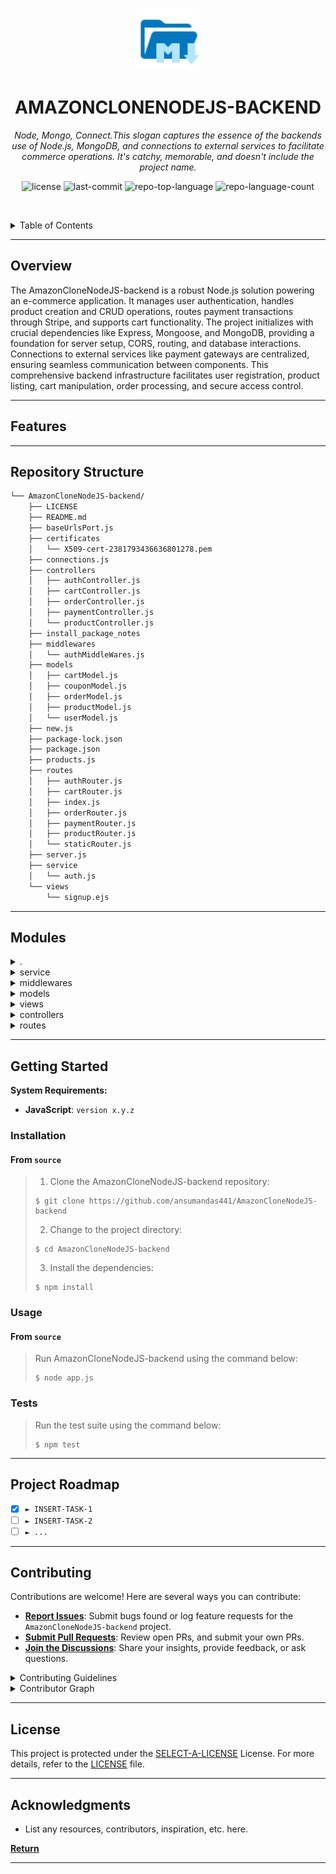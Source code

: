 <p align="center">
  <img src="https://raw.githubusercontent.com/PKief/vscode-material-icon-theme/ec559a9f6bfd399b82bb44393651661b08aaf7ba/icons/folder-markdown-open.svg" width="100" alt="project-logo">
</p>
<p align="center">
    <h1 align="center">AMAZONCLONENODEJS-BACKEND</h1>
</p>
<p align="center">
    <em>Node, Mongo, Connect.This slogan captures the essence of the backends use of Node.js, MongoDB, and connections to external services to facilitate commerce operations. It's catchy, memorable, and doesn't include the project name.</em>
</p>
<p align="center">
	<img src="https://img.shields.io/github/license/ansumandas441/AmazonCloneNodeJS-backend?style=default&logo=opensourceinitiative&logoColor=white&color=0080ff" alt="license">
	<img src="https://img.shields.io/github/last-commit/ansumandas441/AmazonCloneNodeJS-backend?style=default&logo=git&logoColor=white&color=0080ff" alt="last-commit">
	<img src="https://img.shields.io/github/languages/top/ansumandas441/AmazonCloneNodeJS-backend?style=default&color=0080ff" alt="repo-top-language">
	<img src="https://img.shields.io/github/languages/count/ansumandas441/AmazonCloneNodeJS-backend?style=default&color=0080ff" alt="repo-language-count">
<p>
<p align="center">
	<!-- default option, no dependency badges. -->
</p>

<br><!-- TABLE OF CONTENTS -->
<details>
  <summary>Table of Contents</summary><br>

- [ Overview](#-overview)
- [ Features](#-features)
- [ Repository Structure](#-repository-structure)
- [ Modules](#-modules)
- [ Getting Started](#-getting-started)
  - [ Installation](#-installation)
  - [ Usage](#-usage)
  - [ Tests](#-tests)
- [ Project Roadmap](#-project-roadmap)
- [ Contributing](#-contributing)
- [ License](#-license)
- [ Acknowledgments](#-acknowledgments)
</details>
<hr>

##  Overview

The AmazonCloneNodeJS-backend is a robust Node.js solution powering an e-commerce application. It manages user authentication, handles product creation and CRUD operations, routes payment transactions through Stripe, and supports cart functionality. The project initializes with crucial dependencies like Express, Mongoose, and MongoDB, providing a foundation for server setup, CORS, routing, and database interactions. Connections to external services like payment gateways are centralized, ensuring seamless communication between components. This comprehensive backend infrastructure facilitates user registration, product listing, cart manipulation, order processing, and secure access control.

---

##  Features



---

##  Repository Structure

```sh
└── AmazonCloneNodeJS-backend/
    ├── LICENSE
    ├── README.md
    ├── baseUrlsPort.js
    ├── certificates
    │   └── X509-cert-2381793436636801278.pem
    ├── connections.js
    ├── controllers
    │   ├── authController.js
    │   ├── cartController.js
    │   ├── orderController.js
    │   ├── paymentController.js
    │   └── productController.js
    ├── install_package_notes
    ├── middlewares
    │   └── authMiddleWares.js
    ├── models
    │   ├── cartModel.js
    │   ├── couponModel.js
    │   ├── orderModel.js
    │   ├── productModel.js
    │   └── userModel.js
    ├── new.js
    ├── package-lock.json
    ├── package.json
    ├── products.js
    ├── routes
    │   ├── authRouter.js
    │   ├── cartRouter.js
    │   ├── index.js
    │   ├── orderRouter.js
    │   ├── paymentRouter.js
    │   ├── productRouter.js
    │   └── staticRouter.js
    ├── server.js
    ├── service
    │   └── auth.js
    └── views
        └── signup.ejs
```

---

##  Modules

<details closed><summary>.</summary>

| File                                                                                                                  | Summary                                                                                                                                                                                                                                                                                                                                                                                                                                                                                                                                                                                                                                                                                                                  |
| ---                                                                                                                   | ---                                                                                                                                                                                                                                                                                                                                                                                                                                                                                                                                                                                                                                                                                                                      |
| [baseUrlsPort.js](https://github.com/ansumandas441/AmazonCloneNodeJS-backend/blob/master/baseUrlsPort.js)             | Export configurable base URL and API endpoint for adding products in this Node.JS backend project.                                                                                                                                                                                                                                                                                                                                                                                                                                                                                                                                                                                                                       |
| [package.json](https://github.com/ansumandas441/AmazonCloneNodeJS-backend/blob/master/package.json)                   | Initiates Node.js backend project amazonclonebackend with defined dependencies like Express, Mongoose, Stripe, and more in the package.json file. This configuration enables server setup, CORS support, routing, and authentication services within the larger AmazonClone repository framework.                                                                                                                                                                                                                                                                                                                                                                                                                        |
| [products.js](https://github.com/ansumandas441/AmazonCloneNodeJS-backend/blob/master/products.js)                     | Create and manage product data by exporting a Mongoose model based on a schema, defining title, image URL, price, and rating fields in the repositorys backend architecture.                                                                                                                                                                                                                                                                                                                                                                                                                                                                                                                                             |
| [package-lock.json](https://github.com/ansumandas441/AmazonCloneNodeJS-backend/blob/master/package-lock.json)         | The `connections.js` file in the given `AmazonCloneNodeJS-backend` repository is a crucial component of the projects architecture, which focuses on handling various connections between different services and modules within the system.By analyzing the repository structure, this file can be found under the root directory among other files like controllers and certificates. Its primary purpose lies in managing and establishing links to external services such as payment gateways or databases, enabling seamless data exchange and functionality between components. This centralized approach ensures a consistent and efficient methodology for making external connections throughout the application. |
| [server.js](https://github.com/ansumandas441/AmazonCloneNodeJS-backend/blob/master/server.js)                         | Initialize Express server with CORS and cookie-parser middleware. Configure view engine, content security policy, and error handling. Connect to MongoDB. Import routes for authentication, products, payment, and cart, protecting some with access level restrictions. Listen on defined port.                                                                                                                                                                                                                                                                                                                                                                                                                         |
| [connections.js](https://github.com/ansumandas441/AmazonCloneNodeJS-backend/blob/master/connections.js)               | Initiates database connection using Mongoose and config data in parent repository. Establishes a connection to MongoDB via the provided URL and optional SSL options upon server startup.                                                                                                                                                                                                                                                                                                                                                                                                                                                                                                                                |
| [install_package_notes](https://github.com/ansumandas441/AmazonCloneNodeJS-backend/blob/master/install_package_notes) | Express for routing, CORS for cross-origin requests, development dependency Nodemon, MongoDB database and connector Mongoose, authentication tokens, user validation (bcrypt, uuid), ELK stack, and payment processor Stripe.                                                                                                                                                                                                                                                                                                                                                                                                                                                                                            |
| [new.js](https://github.com/ansumandas441/AmazonCloneNodeJS-backend/blob/master/new.js)                               | Establishes MongoDB connection for the application using Mongoose and X.509 certificate-based authentication. Configures TestModel schema, retrieves document count from testDB database, and eventually disconnects after operation completion.                                                                                                                                                                                                                                                                                                                                                                                                                                                                         |

</details>

<details closed><summary>service</summary>

| File                                                                                              | Summary                                                                                                                                                           |
| ---                                                                                               | ---                                                                                                                                                               |
| [auth.js](https://github.com/ansumandas441/AmazonCloneNodeJS-backend/blob/master/service/auth.js) | Generates JSON web tokens for user sessions in this Node.js backend, using the provided secret key. Implements functions to set and get session data from tokens. |

</details>

<details closed><summary>middlewares</summary>

| File                                                                                                                        | Summary                                                                                                                                                                                                                  |
| ---                                                                                                                         | ---                                                                                                                                                                                                                      |
| [authMiddleWares.js](https://github.com/ansumandas441/AmazonCloneNodeJS-backend/blob/master/middlewares/authMiddleWares.js) | This middleware module handles user session verification by decoding and checking tokens using the auth service. Additionally, it restricts access based on given roles, ensuring secure routes for specific user types. |

</details>

<details closed><summary>models</summary>

| File                                                                                                             | Summary                                                                                                                                                                                                                                                                               |
| ---                                                                                                              | ---                                                                                                                                                                                                                                                                                   |
| [userModel.js](https://github.com/ansumandas441/AmazonCloneNodeJS-backend/blob/master/models/userModel.js)       | Model user data with Mongoose in this file, defining schema for fields like username, email, role, and password. Instantiate Mongoose model User and export it for database operations.                                                                                               |
| [orderModel.js](https://github.com/ansumandas441/AmazonCloneNodeJS-backend/blob/master/models/orderModel.js)     | Model order schema for an e-commerce platform using Mongoose in Node.js, defining schema for user id, product list with product Id and quantity, shipping address, status, updated at, and payment Id. Creates an Order model to export for further application usage.                |
| [cartModel.js](https://github.com/ansumandas441/AmazonCloneNodeJS-backend/blob/master/models/cartModel.js)       | Create a Mongoose schema for the cart model in this backend project, defining an email property and an array of products with productId, name, price, total, and quantity properties, as well as subTotalPrice. Exports the Cart model.                                               |
| [productModel.js](https://github.com/ansumandas441/AmazonCloneNodeJS-backend/blob/master/models/productModel.js) | Model product data by defining its schema using Mongoose in this file. The schema includes essential attributes like name, price, description, and tags for each product. Mongoose converts the schema into a model named Product which is exported for usage within the application. |
| [couponModel.js](https://github.com/ansumandas441/AmazonCloneNodeJS-backend/blob/master/models/couponModel.js)   | Creates a Mongoose model, Coupon, for managing coupons within the application, defining schema properties for code, discount type, value, expiration date, usage limit, used count, and product restrictions.                                                                         |

</details>

<details closed><summary>views</summary>

| File                                                                                                  | Summary                                                                                                                                                                                                                                                                              |
| ---                                                                                                   | ---                                                                                                                                                                                                                                                                                  |
| [signup.ejs](https://github.com/ansumandas441/AmazonCloneNodeJS-backend/blob/master/views/signup.ejs) | Create visually engaging sign-up pages for users in this Node.JS application. The views/signup.ejs file is responsible for rendering the HTML structure and content for the sign-up route, enhancing user experience and registration functionality within the backend architecture. |

</details>

<details closed><summary>controllers</summary>

| File                                                                                                                            | Summary                                                                                                                                                                                                                                                                                                                                                                  |
| ---                                                                                                                             | ---                                                                                                                                                                                                                                                                                                                                                                      |
| [paymentController.js](https://github.com/ansumandas441/AmazonCloneNodeJS-backend/blob/master/controllers/paymentController.js) | Processes Stripe payments in this Node.JS backend by creating and confirming payment intents. Calculates total price from request items and communicates with the Stripe API to facilitate transactions.                                                                                                                                                                 |
| [productController.js](https://github.com/ansumandas441/AmazonCloneNodeJS-backend/blob/master/controllers/productController.js) | Create an engaging product controller that handles CRUD operations efficiently using Express and MongoDB. Design routes for adding, getting, editing price, deleting products, and searching with queries. Ensure each action returns appropriate status codes and JSON responses to enable seamless interaction between front-end applications and the back-end server. |
| [authController.js](https://github.com/ansumandas441/AmazonCloneNodeJS-backend/blob/master/controllers/authController.js)       | The authController.js file handles user registration and login operations in the application by validating provided email and password inputs against existing records, hashing passwords, creating new users if necessary, and generating session tokens for authentication.                                                                                            |
| [cartController.js](https://github.com/ansumandas441/AmazonCloneNodeJS-backend/blob/master/controllers/cartController.js)       | Retrieve product details with id.2. Update product quantity.3. Add a new product to cart.4. Delete a product from cart.5. Delete the entire cart.6. View the contents of a cart and total price.7. Calculate the price in real-time. (optional)8. Use coupons and apply discounts (optional).9. Finalize order by checking out and clearing cart.                        |
| [orderController.js](https://github.com/ansumandas441/AmazonCloneNodeJS-backend/blob/master/controllers/orderController.js)     | The `orderController.js` file processes requests for placing single orders, cart orders, getting order details, and retrieving order status. It interacts with the Order model in the cartModel.js for handling various order-related operations.                                                                                                                        |

</details>

<details closed><summary>routes</summary>

| File                                                                                                               | Summary                                                                                                                                                                                                                            |
| ---                                                                                                                | ---                                                                                                                                                                                                                                |
| [orderRouter.js](https://github.com/ansumandas441/AmazonCloneNodeJS-backend/blob/master/routes/orderRouter.js)     | Routes the incoming requests for order-related functionality in this Amazon clone Node.js backend. Imports orderController functions to handle getting orders, order details, and order status. Exports express router as default. |
| [productRouter.js](https://github.com/ansumandas441/AmazonCloneNodeJS-backend/blob/master/routes/productRouter.js) | Define and handle HTTP requests. This file exports Express routers for adding, editing, deleting, getting product details by ID or name, fetching all products, and searching them. (routes/productRouter.js)                      |
| [paymentRouter.js](https://github.com/ansumandas441/AmazonCloneNodeJS-backend/blob/master/routes/paymentRouter.js) | Manage and process payment transactions by routing requests to appropriate controllers. Routes for creating payment intents and confirming payments using paymentController.                                                       |
| [staticRouter.js](https://github.com/ansumandas441/AmazonCloneNodeJS-backend/blob/master/routes/staticRouter.js)   | It exports an Express router handling GET requests for the /signup endpoint, rendering the signup view. Integral to displaying the sign-up page within this backend application.                                                   |
| [index.js](https://github.com/ansumandas441/AmazonCloneNodeJS-backend/blob/master/routes/index.js)                 | Navigate through the Express application by handling base URL routes in this file. Routes for homepage, API documentation, and error handling are defined, ensuring seamless interaction with the AmazonCloneNodeJS-backend.       |
| [cartRouter.js](https://github.com/ansumandas441/AmazonCloneNodeJS-backend/blob/master/routes/cartRouter.js)       | Route newcomer, cartRouter.js facilitates interactions with the shopping cart. It processes additions, checkout, calculates totals, handles edits, and offers cart viewing, removal, and deletion utilizing linked cartController. |
| [authRouter.js](https://github.com/ansumandas441/AmazonCloneNodeJS-backend/blob/master/routes/authRouter.js)       | Route file for handling user authentication in express-based backend application. Contains post routes for registration, login, and logout, each dispatching respective functions from authController to process the requests.     |

</details>

---

##  Getting Started

**System Requirements:**

* **JavaScript**: `version x.y.z`

###  Installation

<h4>From <code>source</code></h4>

> 1. Clone the AmazonCloneNodeJS-backend repository:
>
> ```console
> $ git clone https://github.com/ansumandas441/AmazonCloneNodeJS-backend
> ```
>
> 2. Change to the project directory:
> ```console
> $ cd AmazonCloneNodeJS-backend
> ```
>
> 3. Install the dependencies:
> ```console
> $ npm install
> ```

###  Usage

<h4>From <code>source</code></h4>

> Run AmazonCloneNodeJS-backend using the command below:
> ```console
> $ node app.js
> ```

###  Tests

> Run the test suite using the command below:
> ```console
> $ npm test
> ```

---

##  Project Roadmap

- [X] `► INSERT-TASK-1`
- [ ] `► INSERT-TASK-2`
- [ ] `► ...`

---

##  Contributing

Contributions are welcome! Here are several ways you can contribute:

- **[Report Issues](https://github.com/ansumandas441/AmazonCloneNodeJS-backend/issues)**: Submit bugs found or log feature requests for the `AmazonCloneNodeJS-backend` project.
- **[Submit Pull Requests](https://github.com/ansumandas441/AmazonCloneNodeJS-backend/blob/main/CONTRIBUTING.md)**: Review open PRs, and submit your own PRs.
- **[Join the Discussions](https://github.com/ansumandas441/AmazonCloneNodeJS-backend/discussions)**: Share your insights, provide feedback, or ask questions.

<details closed>
<summary>Contributing Guidelines</summary>

1. **Fork the Repository**: Start by forking the project repository to your github account.
2. **Clone Locally**: Clone the forked repository to your local machine using a git client.
   ```sh
   git clone https://github.com/ansumandas441/AmazonCloneNodeJS-backend
   ```
3. **Create a New Branch**: Always work on a new branch, giving it a descriptive name.
   ```sh
   git checkout -b new-feature-x
   ```
4. **Make Your Changes**: Develop and test your changes locally.
5. **Commit Your Changes**: Commit with a clear message describing your updates.
   ```sh
   git commit -m 'Implemented new feature x.'
   ```
6. **Push to github**: Push the changes to your forked repository.
   ```sh
   git push origin new-feature-x
   ```
7. **Submit a Pull Request**: Create a PR against the original project repository. Clearly describe the changes and their motivations.
8. **Review**: Once your PR is reviewed and approved, it will be merged into the main branch. Congratulations on your contribution!
</details>

<details closed>
<summary>Contributor Graph</summary>
<br>
<p align="center">
   <a href="https://github.com{/ansumandas441/AmazonCloneNodeJS-backend/}graphs/contributors">
      <img src="https://contrib.rocks/image?repo=ansumandas441/AmazonCloneNodeJS-backend">
   </a>
</p>
</details>

---

##  License

This project is protected under the [SELECT-A-LICENSE](https://choosealicense.com/licenses) License. For more details, refer to the [LICENSE](https://choosealicense.com/licenses/) file.

---

##  Acknowledgments

- List any resources, contributors, inspiration, etc. here.

[**Return**](#-overview)

---
